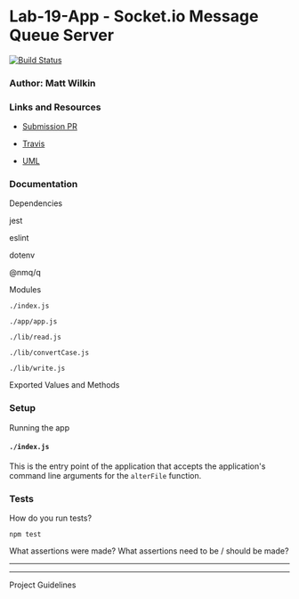 # Lab-19-App - Socket.io Message Queue Server

[![Build Status](https://www.travis-ci.com/mwilkin-401-advanced-javascript/lab-19-app.svg?branch=app)](https://www.travis-ci.com/mwilkin-401-advanced-javascript/lab-19-app)

### Author: Matt Wilkin

### Links and Resources
* [Submission PR](https://github.com/mwilkin-401-advanced-javascript/lab-19-app/pull/1)

* [Travis](https://www.travis-ci.com/mwilkin-401-advanced-javascript/lab-19-app)

* [UML](https://drive.google.com/file/d/1zCn0NgFr69td5_hWZkk7myrq5sDAQVKb/view?usp=sharing)

### Documentation

Dependencies

jest

eslint

dotenv

@nmq/q

Modules

`./index.js`

`./app/app.js`

`./lib/read.js`

`./lib/convertCase.js`

`./lib/write.js`

Exported Values and Methods


### Setup

Running the app

#### `./index.js`

This is the entry point of the application that accepts the application's command line arguments for the `alterFile` function.

### Tests
How do you run tests?

`npm test`

What assertions were made?
What assertions need to be / should be made?

_________________
_________________

Project Guidelines